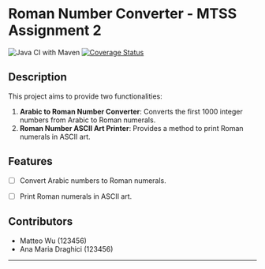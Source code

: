 # Roman Number Converter  - MTSS Assignment 2


![Java CI with Maven](https://github.com/whyle/MTSS2/workflows/Java%20CI%20with%20Maven/badge.svg)
[![Coverage Status](https://coveralls.io/repos/github/JuniorBanana/MTSS/badge.svg?branch=main)](https://coveralls.io/github/JuniorBanana/MTSS?branch=main)
## Description

This project aims to provide two functionalities:


1. **Arabic to Roman Number Converter**: Converts the first 1000 integer numbers from Arabic to Roman numerals.
2. **Roman Number ASCII Art Printer**: Provides a method to print Roman numerals in ASCII art.

## Features

- [ ] Convert Arabic numbers to Roman numerals.

- [ ] Print Roman numerals in ASCII art.

## Contributors

  - Matteo Wu (123456)
  - Ana Maria Draghici (123456)

---
